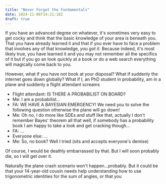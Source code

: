 ```yaml
---
title: "Never Forget the Fundamentals"
date: 2024-11-06T14:21:10Z
draft: true
---
```


If you have an advanced degree on whatever, it's sometimes very easy to get cocky and think that the basic knowledge of your area is beneath you.
That you have already learned it and that if you ever have to face a problem that involves any of that knowledge, *you got it*.
Because indeed, it's most likely true, you have learned it and you may not remember all the specifics of it but if you go an look quickly at a book or do a web search everything will magically come back to you.

However, what if you have not book at your disposal?
What if suddenly the internet goes down globally?
What if I, an PhD student in probability, am in a plane and suddenly a flight attendant screams

>
- Flight attendant: IS THERE A PROBABILIST ON BOARD?
- Me: I am a probabilist...
- FA: WE HAVE A BAYESIAN EMERGENCY! We need you to solve the following question otherwise the plane will go down!
- Me: Oh no, I do more like SDEs and stuff like that, actually I don't remember Bayes' theorem all that well, if somebody has a probability book I am happy to take a look and get cracking though...
- FA: ...
- Everyone else: ...
- Me: So, no book? Well I tried (sits and accepts everyone's demise)

Of course, I would be deathly embarrassed by that.
But I will soon probably die, so I will get over it.

Naturally the plane crash scenario won't happen...probably.
But it could be that your 14-year-old cousin needs help understanding how to use trigonometric identities for the sum of angles, or that you
